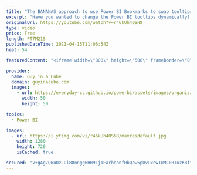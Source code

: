 ```yaml
---
title: "The BANANAS approach to use Power BI Bookmarks to swap tooltips"
excerpt: "Have you wanted to change the Power BI tooltips dynamically? This BANANAS trick allows you to at least switch the content of a report page tooltip to give you more flexibility and take your report to the next level!  Download Sample: http://guyinacu.be/swaptooltipsample  📢 Become a member: https://guyinacu.be/membership"
originalUrl: https://youtube.com/watch?v=r46kUh40SN8
type: video
price: Free
length: PT7M21S
publishedDateTime: 2021-04-15T11:06:54Z
heat: 54

featuredContent: "<iframe width=\"800\" height=\"500\" frameborder=\"0\" src=\"https://www.youtube.com/embed/r46kUh40SN8\" allow=\"accelerometer; autoplay; encrypted-media; gyroscope; picture-in-picture\" allowfullscreen></iframe>"

provider:
  name: Guy in a Cube
  domain: guyinacube.com
  images:
    - url: https://everyday-cc.github.io/powerbi/assets/images/organizations/guyinacube.com-50x50.jpg
      width: 50
      height: 50

topics:
  - Power BI

images:
  - url: https://i.ytimg.com/vi/r46kUh40SN8/maxresdefault.jpg
    width: 1280
    height: 720
    isCached: true

secured: "V+gAg7Q6uOzJOl88nngg6HH9Lj1EarheanfHbQaw5pUvUxew1UMC0BIuzK8fYUlZ0MIAPxGZ6gyO1veOeUgDQsbWZnJOqGPptOBwDpyVwWfFs3uXCaEORe33A21QPBMMi+Dfxu4JOjUyOY1FFHaIsTwabfWoXQzKL5dOtw7piLhEFQlHkQdvaQ1RZl8AOaAC8EeTPxRrj9jlSx4tNf9qYIrYC6iOIVGegFKdxt83yct+2aXdSdp/1qnhdNcKM8RVIqRyBal23cx8ZwMpBJChc2xBJ7qiOfAXTx3UIMS+G3KhOakWfnNcEWXxjas8Hr9HNLcjuNu1rEKYtfNhFY1bi0Ae+K5ttlsPGRUOIAsa5SUwSpKqLqhjjO1ELkfWKqShV0kpieLU0kJfydJpbBXQsEtT74JqTdJmXj4VFfLtvTk=;ruj/V6QuUeufEfBR1U19zg=="
---
```


